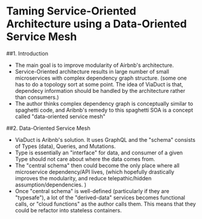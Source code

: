 # Taming Service-Oriented Architecture using a Data-Oriented Service Mesh

##1. Introduction
* The main goal is to improve modularity of Airbnb's architecture.
* Service-Oriented architecture results in large number of small microservices with complex dependency graph structure. (some one has to do a topology sort at some point. The idea of ViaDuct is that, dependecy information should be handled by the architecture rather than consumers.)
* The author thinks complex dependency graph is conceptually similar to spaghetti code, and Aribnb's remedy to this spaghetti SOA is a concept called "data-oriented service mesh"

##2. Data-Oriented Service Mesh
* ViaDuct is Aribnb's solution. It uses GraphQL and the "schema" consists of Types (data), Queries, and Mutations.
* Type is essentially an "interface" for data, and consumer of a given Type should not care about where the data comes from. 
* The "central schema" then could become the only place where all microservice dependency/API lives, (which hopefully drastically improves the modularity, and reduce telepathic/hidden assumption/dependencies. )
* Once "central schema" is well-defined (particularly if they are "typesafe"), a lot of the "derived-data" services becomes functional calls, or "cloud functions" as the author calls them. This means that they could be refactor into stateless containers.